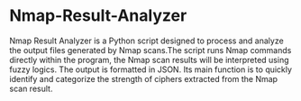# Nmap-Result-Analyzer

Nmap Result Analyzer is a Python script designed to process and analyze the output files generated by Nmap scans.The script runs Nmap commands directly within the program, the Nmap scan results will be interpreted using fuzzy logics. The output is formatted in JSON. Its main function is to quickly identify and categorize the strength of ciphers extracted from the Nmap scan result. 
